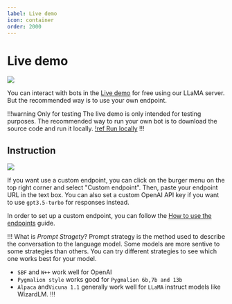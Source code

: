 ```yaml
---
label: Live demo
icon: container
order: 2000
---
```


# Live demo

![](/assets/llama-demo.png)

You can interact with bots in the [Live demo](https://bots.miku.gg) for free using our LLaMA server. But the recommended way is to use your own endpoint.

!!!warning Only for testing
The live demo is only intended for testing purposes. The recommended way to run your own bot is to download the source code and run it locally.
[!ref Run locally](/guides/run-local.md)
!!!

## Instruction

![](/assets/live-settings.png)

If you want use a custom endpoint, you can click on the burger menu on the top right corner and select "Custom endpoint". Then, paste your endpoint URL in the text box. You can also set a custom OpenAI API key if you want to use `gpt3.5-turbo` for responses instead.

In order to set up a custom endpoint, you can follow the [How to use the endpoints](/guides/how-to-endpoints) guide.

!!! What is *Prompt Stragety*?
Prompt strategy is the method used to describe the conversation to the language model. Some models are more sentive to some strategies than others. You can try different strategies to see which one works best for your model.

* `SBF` and `W++` work well for OpenAI
* `Pygmalion style` works good for `Pygmalion 6b,7b and 13b`
* `Alpaca` and`Vicuna 1.1` generally work well for `LLaMA` instruct models like WizardLM.
!!!
